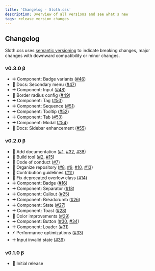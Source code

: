```yaml
---
title: 'Changelog - Sloth.css'
description: Overview of all versions and see what's new
tags: release version changes
---
```


## Changelog

Sloth.css uses [semantic versioning](https://semver.org/) to indicate breaking changes, major changes with downward compatibility or minor changes.

### v0.3.0 <span class="text-muted text-lg">β</span>

- ➕ Component: Badge variants ([#46](https://github.com/devmount/sloth.css/pull/46))
- 📜 Docs: Secondary menu ([#47](https://github.com/devmount/sloth.css/pull/47))
- ➕ Component: Input ([#48](https://github.com/devmount/sloth.css/pull/48))
- 🔨 Border radius config ([#49](https://github.com/devmount/sloth.css/pull/49))
- ➕ Component: Tag ([#50](https://github.com/devmount/sloth.css/pull/50))
- ➕ Component: Sequence ([#51](https://github.com/devmount/sloth.css/pull/51))
- ➕ Component: Tooltip ([#52](https://github.com/devmount/sloth.css/pull/52))
- ➕ Component: Tab ([#53](https://github.com/devmount/sloth.css/pull/53))
- ➕ Component: Modal ([#54](https://github.com/devmount/sloth.css/pull/54))
- 🔨 Docs: Sidebar enhancement ([#55](https://github.com/devmount/sloth.css/pull/55))

### v0.2.0 <span class="text-muted text-lg">β</span>

- 📜 Add documentation ([#1](https://github.com/devmount/sloth.css/pull/1), [#32](https://github.com/devmount/sloth.css/pull/32), [#38](https://github.com/devmount/sloth.css/pull/38))
- 🚀 Build tool ([#2](https://github.com/devmount/sloth.css/pull/2), [#15](https://github.com/devmount/sloth.css/pull/15))
- 📜 Code of conduct ([#7](https://github.com/devmount/sloth.css/pull/7))
- 📜 Organize repository ([#8](https://github.com/devmount/sloth.css/pull/8), [#9](https://github.com/devmount/sloth.css/pull/9), [#10](https://github.com/devmount/sloth.css/pull/10), [#13](https://github.com/devmount/sloth.css/pull/13))
- 📜 Contribution guidelines ([#11](https://github.com/devmount/sloth.css/pull/11))
- 🔨 Fix deprecated overlow class ([#14](https://github.com/devmount/sloth.css/pull/14))
- ➕ Component: Badge ([#16](https://github.com/devmount/sloth.css/pull/16))
- ➕ Component: Separator ([#18](https://github.com/devmount/sloth.css/pull/18))
- ➕ Component: Callout ([#25](https://github.com/devmount/sloth.css/pull/25))
- ➕ Component: Breadcrumb ([#26](https://github.com/devmount/sloth.css/pull/26))
- ➕ Component: State ([#27](https://github.com/devmount/sloth.css/pull/27))
- ➕ Component: Toast ([#28](https://github.com/devmount/sloth.css/pull/28))
- 💚 Color improvements ([#29](https://github.com/devmount/sloth.css/pull/29))
- ➕ Component: Button ([#30](https://github.com/devmount/sloth.css/pull/30), [#34](https://github.com/devmount/sloth.css/pull/34))
- ➕ Component: Loader ([#31](https://github.com/devmount/sloth.css/pull/31))
- ⚡️ Performance optimizations ([#33](https://github.com/devmount/sloth.css/pull/33))
- ➕ Input invalid state ([#39](https://github.com/devmount/sloth.css/pull/39))

### v0.1.0 <span class="text-muted text-lg">β</span>

- 🚀 Initial release

